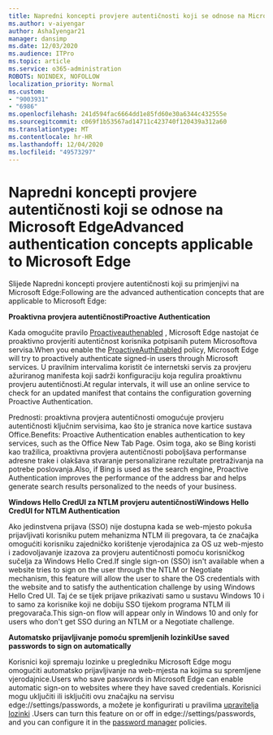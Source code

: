 ```yaml
---
title: Napredni koncepti provjere autentičnosti koji se odnose na Microsoft Edge
ms.author: v-aiyengar
author: AshaIyengar21
manager: dansimp
ms.date: 12/03/2020
ms.audience: ITPro
ms.topic: article
ms.service: o365-administration
ROBOTS: NOINDEX, NOFOLLOW
localization_priority: Normal
ms.custom:
- "9003931"
- "6986"
ms.openlocfilehash: 241d594fac6664dd1e85fd60e30a6344c432555e
ms.sourcegitcommit: c069f1b53567ad14711c423740f120439a312a60
ms.translationtype: MT
ms.contentlocale: hr-HR
ms.lasthandoff: 12/04/2020
ms.locfileid: "49573297"
---
```

# <a name="advanced-authentication-concepts-applicable-to-microsoft-edge"></a><span data-ttu-id="bb02c-102">Napredni koncepti provjere autentičnosti koji se odnose na Microsoft Edge</span><span class="sxs-lookup"><span data-stu-id="bb02c-102">Advanced authentication concepts applicable to Microsoft Edge</span></span>

<span data-ttu-id="bb02c-103">Slijede Napredni koncepti provjere autentičnosti koji su primjenjivi na Microsoft Edge:</span><span class="sxs-lookup"><span data-stu-id="bb02c-103">Following are the advanced authentication concepts that are applicable to Microsoft Edge:</span></span>

<span data-ttu-id="bb02c-104">**Proaktivna provjera autentičnosti**</span><span class="sxs-lookup"><span data-stu-id="bb02c-104">**Proactive Authentication**</span></span>

<span data-ttu-id="bb02c-105">Kada omogućite pravilo [Proactiveauthenabled](https://go.microsoft.com/fwlink/?linkid=2134621) , Microsoft Edge nastojat će proaktivno provjeriti autentičnost korisnika potpisanih putem Microsoftova servisa.</span><span class="sxs-lookup"><span data-stu-id="bb02c-105">When you enable the [ProactiveAuthEnabled](https://go.microsoft.com/fwlink/?linkid=2134621) policy, Microsoft Edge will try to proactively authenticate signed-in users through Microsoft services.</span></span> <span data-ttu-id="bb02c-106">U pravilnim intervalima koristit će internetski servis za provjeru ažuriranog manifesta koji sadrži konfiguraciju koja regulira proaktivnu provjeru autentičnosti.</span><span class="sxs-lookup"><span data-stu-id="bb02c-106">At regular intervals, it will use an online service to check for an updated manifest that contains the configuration governing Proactive Authentication.</span></span>

<span data-ttu-id="bb02c-107">Prednosti: proaktivna provjera autentičnosti omogućuje provjeru autentičnosti ključnim servisima, kao što je stranica nove kartice sustava Office.</span><span class="sxs-lookup"><span data-stu-id="bb02c-107">Benefits: Proactive Authentication enables authentication to key services, such as the Office New Tab Page.</span></span> <span data-ttu-id="bb02c-108">Osim toga, ako se Bing koristi kao tražilica, proaktivna provjera autentičnosti poboljšava performanse adresne trake i olakšava stvaranje personalizirane rezultate pretraživanja na potrebe poslovanja.</span><span class="sxs-lookup"><span data-stu-id="bb02c-108">Also, if Bing is used as the search engine, Proactive Authentication improves the performance of the address bar and helps generate search results personalized to the needs of your business.</span></span>

<span data-ttu-id="bb02c-109">**Windows Hello CredUI za NTLM provjeru autentičnosti**</span><span class="sxs-lookup"><span data-stu-id="bb02c-109">**Windows Hello CredUI for NTLM Authentication**</span></span>

<span data-ttu-id="bb02c-110">Ako jedinstvena prijava (SSO) nije dostupna kada se web-mjesto pokuša prijavljivati korisniku putem mehanizma NTLM ili pregovara, ta će značajka omogućiti korisniku zajedničko korištenje vjerodajnica za OS uz web-mjesto i zadovoljavanje izazova za provjeru autentičnosti pomoću korisničkog sučelja za Windows Hello Cred.</span><span class="sxs-lookup"><span data-stu-id="bb02c-110">If single sign-on (SSO) isn't available when a website tries to sign on the user through the NTLM or Negotiate mechanism, this feature will allow the user to share the OS credentials with the website and to satisfy the authentication challenge by using Windows Hello Cred UI.</span></span> <span data-ttu-id="bb02c-111">Taj će se tijek prijave prikazivati samo u sustavu Windows 10 i to samo za korisnike koji ne dobiju SSO tijekom programa NTLM ili pregovarača.</span><span class="sxs-lookup"><span data-stu-id="bb02c-111">This sign-on flow will appear only in Windows 10 and only for users who don't get SSO during an NTLM or a Negotiate challenge.</span></span>

<span data-ttu-id="bb02c-112">**Automatsko prijavljivanje pomoću spremljenih lozinki**</span><span class="sxs-lookup"><span data-stu-id="bb02c-112">**Use saved passwords to sign on automatically**</span></span>

<span data-ttu-id="bb02c-113">Korisnici koji spremaju lozinke u pregledniku Microsoft Edge mogu omogućiti automatsko prijavljivanje na web-mjesta na kojima su spremljene vjerodajnice.</span><span class="sxs-lookup"><span data-stu-id="bb02c-113">Users who save passwords in Microsoft Edge can enable automatic sign-on to websites where they have saved credentials.</span></span> <span data-ttu-id="bb02c-114">Korisnici mogu uključiti ili isključiti ovu značajku na servisu edge://settings/passwords, a možete je konfigurirati u pravilima [upravitelja lozinki](https://go.microsoft.com/fwlink/?linkid=2134622) .</span><span class="sxs-lookup"><span data-stu-id="bb02c-114">Users can turn this feature on or off in edge://settings/passwords, and you can configure it in the [password manager](https://go.microsoft.com/fwlink/?linkid=2134622) policies.</span></span>
